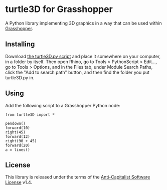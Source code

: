 # turtle3D for Grasshopper

A Python library implementing 3D graphics in a way that can be used within [Grasshopper](https://www.grasshopper3d.com/).

## Installing

Download [the turtle3D.py script](https://git.sr.ht/~boringcactus/turtle3D-grasshopper/blob/main/turtle3D.py) and place it somewhere on your computer, in a folder by itself.
Then open Rhino, go to Tools > PythonScript > Edit..., go to Tools > Options, and in the Files tab, under Module Search Paths, click the "Add to search path" button, and then find the folder you put turtle3D.py in.

## Using

Add the following script to a Grasshopper Python node:

```python2
from turtle3D import *

pendown()
forward(10)
right(45)
forward(12)
right(90 + 45)
forward(20)
a = lines()
```

## License

This library is released under the terms of the [Anti-Capitalist Software License](https://anticapitalist.software) v1.4.

